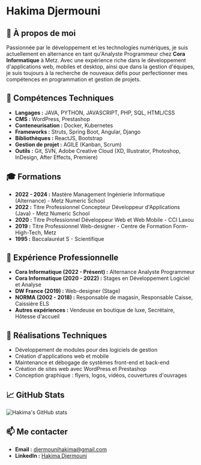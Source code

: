 
# Hakima Djermouni

## 👋 À propos de moi

Passionnée par le développement et les technologies numériques, je suis actuellement en alternance en tant qu'Analyste Programmeur chez **Cora Informatique** à Metz. Avec une expérience riche dans le développement d'applications web, mobiles et desktop, ainsi que dans la gestion d'équipes, je suis toujours à la recherche de nouveaux défis pour perfectionner mes compétences en programmation et gestion de projets.

## 🔧 Compétences Techniques

- **Langages :** JAVA, PYTHON, JAVASCRIPT, PHP, SQL, HTML/CSS
- **CMS :** WordPress, Prestashop
- **Conteneurisation :** Docker, Kubernetes
- **Frameworks :** Struts, Spring Boot, Angular, Django
- **Bibliothèques :** ReactJS, Bootstrap
- **Gestion de projet :** AGILE (Kanban, Scrum)
- **Outils :** Git, SVN, Adobe Creative Cloud (XD, Illustrator, Photoshop, InDesign, After Effects, Premiere)

## 🎓 Formations

- **2022 - 2024 :** Mastère Management Ingénierie Informatique (Alternance) - Metz Numeric School
- **2022 :** Titre Professionnel Concepteur Développeur d'Applications (Java) - Metz Numeric School
- **2020 :** Titre Professionnel Développeur Web et Web Mobile - CCI Laxou
- **2019 :** Titre Professionnel Web-designer - Centre de Formation Form-High-Tech, Metz
- **1995 :** Baccalauréat S - Scientifique

## 💼 Expérience Professionnelle

- **Cora Informatique (2022 - Présent) :** Alternance Analyste Programmeur
- **Cora Informatique (2020 - 2022) :** Stages en Développement Logiciel et Analyse
- **DW France (2019) :** Web-designer (Stage)
- **NORMA (2002 - 2018) :** Responsable de magasin, Responsable Caisse, Caissière ELS
- **Autres expériences :** Vendeuse en boutique de luxe, Secrétaire, Hôtesse d'accueil

## 🔭 Réalisations Techniques

- Développement de modules pour des logiciels de gestion
- Création d'applications web et mobile
- Maintenance et débogage de systèmes front-end et back-end
- Création de sites web avec WordPress et Prestashop
- Conception graphique : flyers, logos, vidéos, couvertures d'ouvrages

## 📈 GitHub Stats

![Hakima's GitHub stats](https://github-readme-stats.vercel.app/api?username=DH-HUB&show_icons=true&theme=radical)


## 📫 Me contacter

- **Email :** djermounihakima@gmail.com
- **LinkedIn :** [Hakima Djermouni](https://www.linkedin.com/in/dh--)

